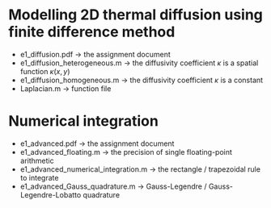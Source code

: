 # Modelling 2D thermal diffusion using finite difference method
- e1_diffusion.pdf  ->  the assignment document 
- e1_diffusion_heterogeneous.m  ->  the diffusivity coefficient $\kappa$ is a spatial function $\kappa(x,y)$
- e1_diffusion_homogeneous.m  ->  the diffusivity coefficient $\kappa$ is a constant
- Laplacian.m  -> function file

# Numerical integration
- e1_advanced.pdf  ->  the assignment document
- e1_advanced_floating.m  ->  the precision of single floating-point arithmetic
- e1_advanced_numerical_integration.m  ->  the rectangle / trapezoidal rule to integrate
- e1_advanced_Gauss_quadrature.m  ->  Gauss-Legendre / Gauss-Legendre-Lobatto quadrature
